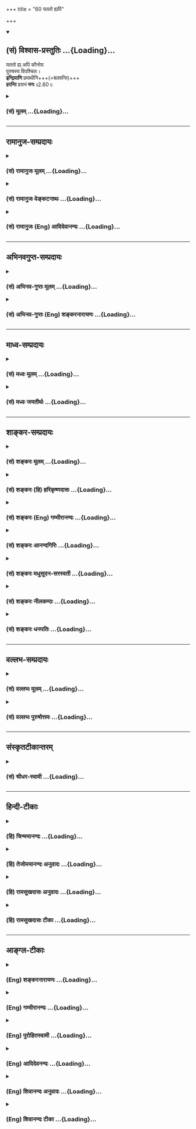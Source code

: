 +++
title = "60 यततो ह्यपि"

+++
<div class="js_include" newlevelforh1="2" title="(सं) विश्वास-प्रस्तुतिः" unfilled url="/mahAbhAratam/shlokashaH/06-bhIShma-parva/03-bhagavad-gItA-parva/saMskRtam/vishvAsa-prastutiH/02_sAnkhya-yogaH_sarva-/60_yatato_hyapi.md">
<details open><summary><h2>(सं) विश्वास-प्रस्तुतिः ...{Loading}...</h2></summary>

यततो ह्य् अपि कौन्तेय  
पुरुषस्य विपश्चितः।  
**इन्द्रियाणि** प्रमाथीनि+++(=बलवन्ति)+++  
**हरन्ति** प्रसभं **मनः**॥2.60॥
</details>
</div>
<div class="js_include collapsed" newlevelforh1="3" title="(सं) मूलम्" unfilled url="/mahAbhAratam/shlokashaH/06-bhIShma-parva/03-bhagavad-gItA-parva/saMskRtam/mUlam/02_sAnkhya-yogaH_sarva-/60_yatato_hyapi.md">
<details><summary><h3>(सं) मूलम् ...{Loading}...</h3></summary>

यततो ह्यपि कौन्तेय पुरुषस्य विपश्चितः।  
इन्द्रियाणि प्रमाथीनि हरन्ति प्रसभं मनः।।2.60।।
</details>
</div>


_________________
## रामानुज-सम्प्रदायः
<div class="js_include collapsed" newlevelforh1="3" title="(सं) रामानुजः मूलम्" unfilled url="/mahAbhAratam/shlokashaH/06-bhIShma-parva/03-bhagavad-gItA-parva/saMskRtam/rAmAnujaH/mUlam/02_sAnkhya-yogaH_sarva-/60_yatato_hyapi.md">
<details><summary><h3>(सं) रामानुजः मूलम् ...{Loading}...</h3></summary>

।।2.60।। आत्मदर्शनेन विना विषयरागो न निवर्तते अनिवृत्ते विषयरागे
**विपश्चितो** यतमानस्य **अपि पुरुषस्य** **इन्द्रियाणि प्रमाथीनि**
बलवन्ति **मनः** प्रसह्य **हरन्ति।** एवम् इन्द्रियजय आत्मदर्शनाधीन
आत्मदर्शनम् इन्द्रियजयाधीनम् इति ज्ञाननिष्ठा दुष्प्राप्या।  

</details>
</div>
<div class="js_include collapsed" newlevelforh1="3" title="(सं) रामानुजः वेङ्कटनाथः" unfilled url="/mahAbhAratam/shlokashaH/06-bhIShma-parva/03-bhagavad-gItA-parva/saMskRtam/rAmAnujaH/venkaTanAthaH/02_sAnkhya-yogaH_sarva-/60_yatato_hyapi.md">
<details><summary><h3>(सं) रामानुजः वेङ्कटनाथः ...{Loading}...</h3></summary>

।।2.60।। अथानिवृत्ते विषयरागे दुर्जयानीन्द्रियाणीत्युच्यते यततः इति
श्लोकेन। विपश्चित्त्वं यतमानत्वे हेतुरिति द्योतनायोक्तंविपश्चितो
यतमानस्यापीति। अत्र विपश्चित्त्वं शास्त्रजन्यहेयोपादेयविवेकत्वम्। बलवतां
प्रमाथित्वं हिबलवानिन्द्रियग्रामो विद्वांसमपि कर्षति मनुः2।215 इति
स्मर्यते इति ज्ञापनायबलवन्तीत्युक्तम्। इन्द्रियाणां बलं च रागादिरेव।
उक्तश्लोकद्वयतात्पर्यसिद्धमन्योन्याश्रयणं तत्फलं चाह एवमिति।  
  

</details>
</div>
<div class="js_include collapsed" newlevelforh1="3" title="(सं) रामानुजः (Eng) आदिदेवानन्दः" unfilled url="/mahAbhAratam/shlokashaH/06-bhIShma-parva/03-bhagavad-gItA-parva/saMskRtam/rAmAnujaH/english/AdidevAnandaH/02_sAnkhya-yogaH_sarva-/60_yatato_hyapi.md">
<details><summary><h3>(सं) रामानुजः (Eng) आदिदेवानन्दः ...{Loading}...</h3></summary>

2.60 Except by the experience of the self, the hankering for objects will not go away. When the hankering for the sense-objects does not go away, the senses of even a wise man, though he is ever striving to subdue them, become refractory, i.e., become violent and carry away perforce the mind. Thus, the subduing of the senses depends on the vision of the self, and the vision of the self depends on the subduing of the senses. Conseently, i.e., because of this mutual dependence, firm devotion to knowledge is difficult to achieve.

</details>
</div>


_________________
## अभिनवगुप्त-सम्प्रदायः
<div class="js_include collapsed" newlevelforh1="3" title="(सं) अभिनव-गुप्तः मूलम्" unfilled url="/mahAbhAratam/shlokashaH/06-bhIShma-parva/03-bhagavad-gItA-parva/saMskRtam/abhinava-guptaH/mUlam/02_sAnkhya-yogaH_sarva-/60_yatato_hyapi.md">
<details><summary><h3>(सं) अभिनव-गुप्तः मूलम् ...{Loading}...</h3></summary>

।।2.62।। यत्तस्यापीति। यत् यस्मात् तस्यापि तपस्विनो मन इन्द्रियैः
ह्रियते। अथवा यत्तस्य सयत्नस्यापि। योगिना च मन एव जेतव्यमिति द्वितीयो
निर्णीतः।  

</details>
</div>
<div class="js_include collapsed" newlevelforh1="3" title="(सं) अभिनव-गुप्तः (Eng) शङ्करनारायणः" unfilled url="/mahAbhAratam/shlokashaH/06-bhIShma-parva/03-bhagavad-gItA-parva/saMskRtam/abhinava-guptaH/english/shankaranArAyaNaH/02_sAnkhya-yogaH_sarva-/60_yatato_hyapi.md">
<details><summary><h3>(सं) अभिनव-गुप्तः (Eng) शङ्करनारायणः ...{Loading}...</h3></summary>

2.60 Yattasyapi etc. For, the mind of that ascetic too is carried away
by the sense-organs. Or, the expression yattasya api denotes 'even of
one who exerts'. \[So\], it is but the mind that is to be subdued by a
man of Yoga. Thus the second \[estion\] is decided.

</details>
</div>


_________________
## माध्व-सम्प्रदायः
<div class="js_include collapsed" newlevelforh1="3" title="(सं) मध्वः मूलम्" unfilled url="/mahAbhAratam/shlokashaH/06-bhIShma-parva/03-bhagavad-gItA-parva/saMskRtam/madhvaH/mUlam/02_sAnkhya-yogaH_sarva-/60_yatato_hyapi.md">
<details><summary><h3>(सं) मध्वः मूलम् ...{Loading}...</h3></summary>

।।2.60।। अपरोक्षज्ञानरहितज्ञानिनोऽपि साधारणयत्नवतोऽपि मनो
हरन्तीन्द्रियाणि। पुरुषस्य शरीराभिमानिनः। को दोषस्ततः प्रमाथीनि
प्रमथनशीलानि पुरुषस्य।  

</details>
</div>
<div class="js_include collapsed" newlevelforh1="3" title="(सं) मध्वः जयतीर्थः" unfilled url="/mahAbhAratam/shlokashaH/06-bhIShma-parva/03-bhagavad-gItA-parva/saMskRtam/madhvaH/jayatIrthaH/02_sAnkhya-yogaH_sarva-/60_yatato_hyapi.md">
<details><summary><h3>(सं) मध्वः जयतीर्थः ...{Loading}...</h3></summary>

।।2.60।। ननु यत्नज्ञानाभ्यामिन्द्रियजयमुक्त्वायततोऽपि इति तद्विरुद्धं
कथमुच्यते इति चेत् न इन्द्रियजयार्थं किं निराहारत्वलक्षणेन महाप्रयत्नेन
प्रत्याहारादिना साधारणेन प्रत्यनेन तत्सम्भवात् तथा किमपरोक्षज्ञानेन
नित्यानित्यविवेकज्ञानेनापि तदुपपत्तेरित्याशङ्क्य तन्निषेधोऽत्र क्रियत
इत्याशयवान् व्याचष्टे **अपरोक्षे**ति। ज्ञानस्य प्राधान्यसूचनाय
विपश्चितोऽपीत्येतत्पश्चादुक्तमपि अपरोक्षेत्यादौ व्याख्यातम्।
यततोऽपीत्यस्यार्थः **साधारणे**ति। हरन्ति विषयसन्निकृष्टानि तदभिमुखं
कृत्वा तद्रागीकुर्वन्तीत्यर्थः। पुरुषस्येति व्यर्थं
स्त्रीणामप्येवम्भावादित्यत आह **पुरुषस्ये**ति।
एतच्चोक्तोपपादनार्थम्। प्रमाथीनि इत्यस्य प्रयोजनं वक्तुमाह **को दोष**
इति। एतावताऽऽत्मनस्तदविजयः कथं इत्याशयः। मनो हृतवन्ति पुरुषस्य
क्षोभणशीलानि न तेन विजितानीति भावः। पुरुषस्य इत्यनेनोभयत्रास्यान्वयं
दर्शयति।  

</details>
</div>


_________________
## शाङ्कर-सम्प्रदायः
<div class="js_include collapsed" newlevelforh1="3" title="(सं) शङ्करः मूलम्" unfilled url="/mahAbhAratam/shlokashaH/06-bhIShma-parva/03-bhagavad-gItA-parva/saMskRtam/shankaraH/mUlam/02_sAnkhya-yogaH_sarva-/60_yatato_hyapi.md">
<details><summary><h3>(सं) शङ्करः मूलम् ...{Loading}...</h3></summary>

।।2.60।।  
  
**यततः** प्रयत्नं कुर्वतः **अपि हि** यस्मात् **कौन्तेय पुरुषस्य
विपश्चितः** मेधाविनः अपि इति व्यवहितेन संबन्धः। **इन्द्रियाणि
प्रमाथीनि** प्रमथनशीलानि विषयाभिमुखं हि पुरुषं विक्षोभयन्ति
आकुलीकुर्वन्ति आकुलीकृत्य च **हरन्ति प्रसभं** प्रसह्य प्रकाशमेव पश्यतो
विवेकविज्ञानयुक्तं **मनः**।।  
यतः तस्मात्  
  

</details>
</div>
<div class="js_include collapsed" newlevelforh1="3" title="(सं) शङ्करः (हि) हरिकृष्णदासः" unfilled url="/mahAbhAratam/shlokashaH/06-bhIShma-parva/03-bhagavad-gItA-parva/saMskRtam/shankaraH/hindI/harikRShNadAsaH/02_sAnkhya-yogaH_sarva-/60_yatato_hyapi.md">
<details><summary><h3>(सं) शङ्करः (हि) हरिकृष्णदासः ...{Loading}...</h3></summary>

।।2.60।। यथार्थ ज्ञानरूप बुद्धिकी स्थिरता चाहनेवाले पुरुषोंको पहले
इन्द्रियोंको अपने वशमें कर लेना चाहिये क्योंकि उनको वशमें न करनेसे दोष
बतलाते हैं  
  
हे कौन्तेय जिससे की प्रयत्न करनेवाले विचारशील बुद्धिमान् पुरुषकी भी
प्रमथनशील इन्द्रियाँ उस विषयाभिमुख हुए पुरुषको क्षुब्ध कर देती हैं
व्याकुल कर देती हैं और व्याकुल करके ( उस ) केवल प्रकाशको ही देखनेवाले
विद्वान्के विवेकविज्ञानयुक्त मनको ( भी ) बलात्कारसे विचलित कर देती
हैं।  

</details>
</div>
<div class="js_include collapsed" newlevelforh1="3" title="(सं) शङ्करः (Eng) गम्भीरानन्दः" unfilled url="/mahAbhAratam/shlokashaH/06-bhIShma-parva/03-bhagavad-gItA-parva/saMskRtam/shankaraH/english/gambhIrAnandaH/02_sAnkhya-yogaH_sarva-/60_yatato_hyapi.md">
<details><summary><h3>(सं) शङ्करः (Eng) गम्भीरानन्दः ...{Loading}...</h3></summary>

2.60 Hi, for; kaunteya, O son of Kunti; pramathini, the turbulent;
indriyani, organs; prasabham, violently; haranti, snatch away; manah,
the mind; vipascitah, of an intelligent; purusasya, person; api, even;
yatatah, while he is striving diligently \[Repeatedly being mindful of
the evils that arise from sense-objects.\] (or,) the words purusasya
vipascitah (of an intelligent person) are to be connected with the
remote word api (even). \[The Commentator says that api may be construed
either with yatatah or with vipascitah purusasya.-Tr.\] Indeed, the
organs confound a person who is inclined towards objects, and after
confounding him, violently carry away his mind endowed with
discriminating knoweldge, even when he is aware of this. Since this is
so, therefore,

</details>
</div>
<div class="js_include collapsed" newlevelforh1="3" title="(सं) शङ्करः आनन्दगिरिः" unfilled url="/mahAbhAratam/shlokashaH/06-bhIShma-parva/03-bhagavad-gItA-parva/saMskRtam/shankaraH/AnandagiriH/02_sAnkhya-yogaH_sarva-/60_yatato_hyapi.md">
<details><summary><h3>(सं) शङ्करः आनन्दगिरिः ...{Loading}...</h3></summary>

।।2.60।। श्लोकान्तरमवतारयति **सम्यग्दर्शनेति।** मनसः स्ववशत्वादेव
प्रज्ञास्थैर्यसंभवे किमर्थमिन्द्रियाणां स्ववशत्वापादनमित्याशङ्क्याह
**यस्मादिति।** ननु विवेकवतो विषयदोषदर्शिनो विषयेभ्यः
स्वयमेवेन्द्रियाणि व्यावर्तन्ते किं तत्र प्रज्ञास्थैर्यं चिकीर्षता
कर्तव्यमिति तत्राह **यततो हीति।** विषयेषु भूयो भूयो दोषदर्शनमेव
प्रयत्नः। हिशब्दस्य यस्मादर्थस्य समाप्तौ संबन्धं वक्ष्यति। अपिशब्दस्य
प्रयत्नं कुर्वतोऽपीति संबन्धं गृहीत्वा संबन्धान्तरमाह **पुरुषस्येति।**
प्रमथनशीलत्वं प्रकटयति **विषयेति।** विक्षोभस्याकुलीकरणस्य फलमाह
**आकुलीकृत्येति।** प्रकाशमेवेत्युक्तं विशदयति **पश्यत इति।**
विपश्चितो विदुषोऽपि प्रकाशमेव प्रकाशशब्दितविवेकाख्यविज्ञानेन युक्तमेव
मनो हरन्तीन्द्रियाणीति संबन्धः। हिशब्दार्थमनूद्य तस्मादिन्द्रियाणि
स्ववशे स्थापयितव्यानीति पूर्वेण संबन्धमभिसन्धायाह **यतस्तस्मादिति।  
**

</details>
</div>
<div class="js_include collapsed" newlevelforh1="3" title="(सं) शङ्करः मधुसूदन-सरस्वती" unfilled url="/mahAbhAratam/shlokashaH/06-bhIShma-parva/03-bhagavad-gItA-parva/saMskRtam/shankaraH/madhusUdana-sarasvatI/02_sAnkhya-yogaH_sarva-/60_yatato_hyapi.md">
<details><summary><h3>(सं) शङ्करः मधुसूदन-सरस्वती ...{Loading}...</h3></summary>

।।2.60।। तत्र प्रज्ञास्थैर्ये बाह्येन्द्रियनिग्रहो मनोनिग्रहश्चासाधारणं
कारणं तदुभयाभावे प्रज्ञानादर्शनादिति वक्तुं  
  
बाह्येन्द्रियनिग्रहाभावे प्रथमं दोषमाह यतत इति। हे कौन्तेय यततः भूयोभूयो
विषयदोषदर्शनात्मकं यत्नं कुर्वतोऽपि। चक्षिङो
ङित्करणादनुदात्तेतोऽनावश्यकमात्मनेपदमिति ज्ञापनात्परस्मैपदमविरुद्धम्।
विपश्चितोऽत्यन्तविवेकिनोऽपि पुरुषस्य मनः क्षणमात्रं निर्वकारं
कृतमपीन्द्रियाणि हरन्ति विकारं प्रापयन्ति। ननु विरोधिनि विवेके सति कुतो
विकारप्राप्तिस्तत्राह प्रमाथीनि प्रमथनशीलानि
अतिबलीयस्त्वाद्विवेकोपमर्दनक्षमाणि। अतः प्रसभं प्रसह्य बलात्कारेण
पश्यत्येव। विपश्चिति स्वामिनि विवेके च रक्षके सति
सर्वप्रमाथित्वादेवेन्द्रियाणि विवेकजप्रज्ञायां प्रविष्टं मनस्ततः
प्रच्याव्य स्वविषयाविष्टत्वेन हरन्तीत्यर्थः। हिशब्दः प्रसिद्धिं
द्योतयति। प्रसिद्धो ह्ययमर्थो लोके यथा प्रमाथिनो दस्यवः प्रसभमेव धनिनं
धनरक्षकं चाभिभूय तयोः पश्यतोरेव धनं हरन्ति तथेन्द्रियाण्यपि विषयसंनिधाने
मनो हरन्तीति।  

</details>
</div>
<div class="js_include collapsed" newlevelforh1="3" title="(सं) शङ्करः नीलकण्ठः" unfilled url="/mahAbhAratam/shlokashaH/06-bhIShma-parva/03-bhagavad-gItA-parva/saMskRtam/shankaraH/nIlakaNThaH/02_sAnkhya-yogaH_sarva-/60_yatato_hyapi.md">
<details><summary><h3>(सं) शङ्करः नीलकण्ठः ...{Loading}...</h3></summary>

।।2.60।। किंच सुप्तादेरिन्द्रियाणि श्रान्त्या स्वयमेव लीयन्ते समाहितेन तु
तानि कूर्मेणाङ्गानीव स्वेच्छया संह्रियन्ते एतच्चात्यन्तायाससाध्यमित्याह
**यतत इति।** विपश्चितः शास्त्राचार्योपदेशवतो यततोऽपि समाधिसिद्ध्यर्थं
यतमानस्यापि पुरुषस्य इन्द्रियाणि कर्तॄणि मनः प्रतीचि स्थिरीक्रियमाणं
कर्मीभूतं हरन्ति विषयप्रवणं कुर्वन्ति। यतः प्रमाथीनि यथा बहवश्चोरा वने
एकं पुरुषं प्रमथ्य तस्य वित्तं हरन्ति एवमिन्द्रियाणि यततो मनो हरन्ति।
यतः प्रसभमतिशयेन प्रमथनशीलानि।  

</details>
</div>
<div class="js_include collapsed" newlevelforh1="3" title="(सं) शङ्करः धनपतिः" unfilled url="/mahAbhAratam/shlokashaH/06-bhIShma-parva/03-bhagavad-gItA-parva/saMskRtam/shankaraH/dhanapatiH/02_sAnkhya-yogaH_sarva-/60_yatato_hyapi.md">
<details><summary><h3>(सं) शङ्करः धनपतिः ...{Loading}...</h3></summary>

।।2.60।। सभ्यग्दर्शनं विना रसस्योच्छेदो नास्तीत्युक्तं
तच्चाजितेन्द्रियस्य दुर्लभमिन्द्रियनिग्रहश्चातियत्नसाध्यः
तस्मात्सम्यग्दर्शनलक्षणं प्रज्ञास्थैर्यं चिकीर्षता आदाविन्द्रियजयः कार्य
इत्याशयेन तदकरणे दोषमाह **यतत इति।** हि यस्माद्विपश्चितो बुद्धिमतः
प्रज्ञास्थैर्यार्थं यततो यतमानस्यापीन्द्रियाणि प्रमथनशीलानि पुरुषं
विषयाभिमुखं कर्तुं समर्थानि तं व्याकुलीकृत्य प्रसभं बलात्कारेण
विवेकयुक्तमपि मनो हरन्ति। कौन्तेयेति संबोधयन्निन्द्रियापेक्षया पुरुषस्य
दौर्बल्यं सूचयति।  

</details>
</div>


_________________
## वल्लभ-सम्प्रदायः
<div class="js_include collapsed" newlevelforh1="3" title="(सं) वल्लभः मूलम्" unfilled url="/mahAbhAratam/shlokashaH/06-bhIShma-parva/03-bhagavad-gItA-parva/saMskRtam/vallabhaH/mUlam/02_sAnkhya-yogaH_sarva-/60_yatato_hyapi.md">
<details><summary><h3>(सं) वल्लभः मूलम् ...{Loading}...</h3></summary>

।।2.60 2.61।। तेष्वेव प्रथममुपदेशे कर्त्तव्यतादृढनाय तस्यासनं सहेतुकं
लक्षयति यततोऽपीति द्वाभ्याम्। यततोऽपि तत्तदिन्द्रियजयाभ्यास एव श्रेयान्
मनःप्रमाथित्वादिद्रियाणां अतस्तानि सर्वाणि प्रथमं बुद्ध्या संयम्य युक्तो
य आसीत मत्परः तस्यैव प्रतिष्ठिता प्रज्ञाऽवसेया।  

</details>
</div>
<div class="js_include collapsed" newlevelforh1="3" title="(सं) वल्लभः पुरुषोत्तमः" unfilled url="/mahAbhAratam/shlokashaH/06-bhIShma-parva/03-bhagavad-gItA-parva/saMskRtam/vallabhaH/puruShottamaH/02_sAnkhya-yogaH_sarva-/60_yatato_hyapi.md">
<details><summary><h3>(सं) वल्लभः पुरुषोत्तमः ...{Loading}...</h3></summary>

  
  
।।2.60।। ननु इन्द्रियसंयमनं सर्वेषां कर्तुमुचितं स्थितप्रज्ञे को विशेषः
इति चेत्तत्राह यतत इति द्वाभ्याम्। हे कौन्तेय विपश्चितः शास्त्रार्थविदः
पुरुषस्य यततोऽपि यत्नं कुर्वाणस्यापि प्रमाथीनि प्रकर्षेण मथनशीलानि
इन्द्रियाणि प्रसभं बलात्कारेण मनो हरन्ति।  
  
  
  

</details>
</div>


_________________
## संस्कृतटीकान्तरम्
<div class="js_include collapsed" newlevelforh1="3" title="(सं) श्रीधर-स्वामी" unfilled url="/mahAbhAratam/shlokashaH/06-bhIShma-parva/03-bhagavad-gItA-parva/saMskRtam/shrIdhara-svAmI/02_sAnkhya-yogaH_sarva-/60_yatato_hyapi.md">
<details><summary><h3>(सं) श्रीधर-स्वामी ...{Loading}...</h3></summary>

।।2.60।। इन्द्रियसंयमं विना तु स्थितप्रज्ञता न संभवति। अतः साधकावस्थायां
तत्र महान्प्रयत्नः कर्तव्य इत्याह **यततो** **ह्यपीति द्वाभ्याम्।**
यततो मोक्षे प्रयतमानस्यापि विपश्चितो विवेकिनोऽपि मन इन्द्रियाणि प्रसभं
बलाद्धरन्ति। यतः प्रमाथीनि प्रमथनशीलानि प्रक्षोभकाणि।  

</details>
</div>


_________________
## हिन्दी-टीकाः
<div class="js_include collapsed" newlevelforh1="3" title="(हि) चिन्मयानन्दः" unfilled url="/mahAbhAratam/shlokashaH/06-bhIShma-parva/03-bhagavad-gItA-parva/hindI/chinmayAnandaH/02_sAnkhya-yogaH_sarva-/60_yatato_hyapi.md">
<details><summary><h3>(हि) चिन्मयानन्दः ...{Loading}...</h3></summary>

।।2.60।। अब तक के अपने प्रवचन में भगवान् श्रीकृष्ण ने ज्ञानी पुरुष के
इन्द्रिय संयम की सार्मथ्य पर विशेष बल दिया है। भारत में दर्शनशास्त्र के
सिद्धान्तों को अव्यावहारिक होने पर स्वीकारा नहीं जाता। अत गीता में
श्रीकृष्ण अर्जुन को उन साधनों का भी उपदेश देते हैं जिनके अभ्यास से वह भी
स्थितप्रज्ञ के पूर्णत्व को प्राप्त कर सकता है।  
सत्त्व (विवेकशीलता) रज (क्रियाशीलता ) और तम (निष्क्रियता) इन तीन गुणों
का प्रभाव प्रत्येक व्यक्ति के अन्तकरण पर पड़ता है। तमोगुण के आवरण तथा
रजोगुण के विक्षेप के कारण जब सत्त्व गुण भी दूषित हो जाता है तब अनेक
दुखों को हमें भोगना पड़ता है। यदि इन्द्रियों पर पूर्ण संयम न हो तो वे मन
को विषयों की ओर बलपूर्वक खींच ले जायेंगी जिसका एक मात्र परिणाम होगा दुख।
इस श्लोक में स्वीकार किया गया है कि ऐसी स्थिति किसी बुद्धिमान साधक की भी
कभीकभी होती है। यह वाक्य भयभीत करने या किसी को निरुत्साहित करने के लिए
नहीं समझना चाहिए। अर्जुन को केवल इस बात की सावधानी रखने को कहा गया है कि
वह कभी अपने मन का बुद्धि पर आधिपत्य स्थापित न होने दे। सावधानी की यह
सूचना अत्यन्त समयोचित है।  
अध्यात्म साधना का अभ्यास करने वाले अनेक साधकों के पतन का कारण एक ही है।
कुछ वर्षों तक तो वे संयम के प्रति सजग रहते हैं जिसके फलस्वरूप उन्हें
आनन्द भी मिलता है। तत्पश्चात् स्वयं पर अत्यधिक विश्वास के कारण तप के
प्रति उनकी जागरूकता कम हो जाती है और तब स्वाभाविक ही इन्द्रियाँ बलपूर्वक
मन को विषयों में खींच ले जाती हैं और साधक की शान्ति को नष्ट कर देती
हैं।  

</details>
</div>
<div class="js_include collapsed" newlevelforh1="3" title="(हि) तेजोमयानन्दः अनुवादः" unfilled url="/mahAbhAratam/shlokashaH/06-bhIShma-parva/03-bhagavad-gItA-parva/hindI/tejomayAnandaH/anuvAdaH/02_sAnkhya-yogaH_sarva-/60_yatato_hyapi.md">
<details><summary><h3>(हि) तेजोमयानन्दः अनुवादः ...{Loading}...</h3></summary>

।।2.60।। हे कौन्तेय (संयम का) प्रयत्न करते हुए बुद्धिमान (विपश्चित)
पुरुष के भी मन को ये इन्द्रियां बलपूर्वक हर लेती हैं।।  
  

</details>
</div>
<div class="js_include collapsed" newlevelforh1="3" title="(हि) रामसुखदासः अनुवादः" unfilled url="/mahAbhAratam/shlokashaH/06-bhIShma-parva/03-bhagavad-gItA-parva/hindI/rAmasukhadAsaH/anuvAdaH/02_sAnkhya-yogaH_sarva-/60_yatato_hyapi.md">
<details><summary><h3>(हि) रामसुखदासः अनुवादः ...{Loading}...</h3></summary>

।।2.60।। हे कुन्तीनन्दन! (रसबुद्धि रहनेसे) यत्न करते हुए विद्वान्
मनुष्यकी भी प्रमथनशील इन्द्रियाँ उसके मनको बलपूर्वक हर लेती हैं।

</details>
</div>
<div class="js_include collapsed" newlevelforh1="3" title="(हि) रामसुखदासः टीका" unfilled url="/mahAbhAratam/shlokashaH/06-bhIShma-parva/03-bhagavad-gItA-parva/hindI/rAmasukhadAsaH/TIkA/02_sAnkhya-yogaH_sarva-/60_yatato_hyapi.md">
<details><summary><h3>(हि) रामसुखदासः टीका ...{Loading}...</h3></summary>

2.60।।***व्याख्या--*****'यततो ह्यपि ৷৷. प्रसभं मनः'-- (टिप्पणी प₀
98.1)** जो स्वयं यत्न करता है, साधन करता है, हरेक कामको विवेक-पूर्वक
करता है, आसक्ति और फलेच्छाका त्याग करता है, दूसरोंका हित हो दूसरोंको सुख
पहुँचे, दूसरोंका कल्याण हो--ऐसा भाव रखता है और वैसी क्रिया भी करता है,
जो स्वयं कर्त्तव्य-अकर्त्तव्य ,सार-असारको जानता है और कौन-कौन-से कर्म
करनेसे उनका क्या-क्या परिणाम होता है--इसको भी जाननेवाला है, ऐसे विद्वान
पुरुषके लिय यहाँ **'यततो ह्यपि पुरुषस्य विपश्चितः'**पद आये हैं। प्रयत्न
करनेवाले ऐसे विद्वान् पुरुषकी भी प्रमथनशील इन्द्रियाँ उसके मनको बलपूर्वक
हर लेती हैं विषयोंकी तरफ खींच लेती हैं, अर्थात् वह विषयोंकी तरफ खिंच
जाता है आकृष्ट हो जाता है। इसका कारण यह है कि जबतक बुद्धि सर्वथा
परमात्म-तत्त्वमें प्रतिष्ठित (स्थित) नहीं होती, बुद्धिमें संसारकी
यत्किञ्चित् सत्ता रहती है, विषयेन्द्रिय-सम्बन्धसे सुख होता है, भोगे हुए
भोगोंके संस्कार रहते हैं, तबतक साधनपरायण बुद्धिमान् विवेकी पुरुषकी भी
इन्द्रियाँ सर्वथा वशमें नहीं होतीं। इन्द्रियोंके विषय सामने आनेपर भोगे
हुए भोगोंके संस्कारओंके  
कारण इन्द्रियाँ मन-बुद्धिको जबर्दस्ती विषयोंकी तरफ खींच ले जाती हैं। ऐसे
अनेक ऋषियोंके उदाहरण भी आते हैं, जो विषयोंके सामने आनेपर विचलित हो गये।
अतः साधकको अपनी इन्द्रियोंपर कभी भी मेरी इन्द्रियाँ वशमें है', ऐसा
विश्वास नहीं करना चाहिये **(टिप्पणी प₀ 98.2)** और कभी भी यह अभिमान
नहीं करना चाहिये कि 'मैं जितेन्द्रिय हो गया हूँ। '  
  
***सम्बन्ध--***पूर्वश्लोकमें यह बताया कि रसबुद्धि रहनेसे यत्न करते हुए
विद्वान् मनुष्यकी भी इन्द्रियाँ उसके मनको हर लेती हैं जिससे उसकी बुद्धि
परमात्मामें प्रतिष्ठित नहीं होती। अतः रसबुद्धिको दूर कैसे किया जाय इसका
उपाय आगेके श्लोकमें बताते हैं।

</details>
</div>


_________________
## आङ्ग्ल-टीकाः
<div class="js_include collapsed" newlevelforh1="3" title="(Eng) शङ्करनारायणः" unfilled url="/mahAbhAratam/shlokashaH/06-bhIShma-parva/03-bhagavad-gItA-parva/english/shankaranArAyaNaH/02_sAnkhya-yogaH_sarva-/60_yatato_hyapi.md">
<details><summary><h3>(Eng) शङ्करनारायणः ...{Loading}...</h3></summary>

2.60. For, the turbulent sense-organs do carry away by force, the mind even of this person of discerning, O son of Kunti !

</details>
</div>
<div class="js_include collapsed" newlevelforh1="3" title="(Eng) गम्भीरानन्दः" unfilled url="/mahAbhAratam/shlokashaH/06-bhIShma-parva/03-bhagavad-gItA-parva/english/gambhIrAnandaH/02_sAnkhya-yogaH_sarva-/60_yatato_hyapi.md">
<details><summary><h3>(Eng) गम्भीरानन्दः ...{Loading}...</h3></summary>

2.60 For, O son of Kunti, the turbulent organs violently snatch away the mind of an intelligent person, even while he is striving diligently.

</details>
</div>
<div class="js_include collapsed" newlevelforh1="3" title="(Eng) पुरोहितस्वामी" unfilled url="/mahAbhAratam/shlokashaH/06-bhIShma-parva/03-bhagavad-gItA-parva/english/purohitasvAmI/02_sAnkhya-yogaH_sarva-/60_yatato_hyapi.md">
<details><summary><h3>(Eng) पुरोहितस्वामी ...{Loading}...</h3></summary>

2.60 O Arjuna! The mind of him, who is trying to conquer it, is forcibly carried away in spite of his efforts, by his tumultuous senses.

</details>
</div>
<div class="js_include collapsed" newlevelforh1="3" title="(Eng) आदिदेवनन्दः" unfilled url="/mahAbhAratam/shlokashaH/06-bhIShma-parva/03-bhagavad-gItA-parva/english/AdidevanandaH/02_sAnkhya-yogaH_sarva-/60_yatato_hyapi.md">
<details><summary><h3>(Eng) आदिदेवनन्दः ...{Loading}...</h3></summary>

2.60 The turbulent senses, O Arjuna, do carry away perforce the mind of even a wise man, though he is ever striving.

</details>
</div>
<div class="js_include collapsed" newlevelforh1="3" title="(Eng) शिवानन्दः अनुवादः" unfilled url="/mahAbhAratam/shlokashaH/06-bhIShma-parva/03-bhagavad-gItA-parva/english/shivAnandaH/anuvAdaH/02_sAnkhya-yogaH_sarva-/60_yatato_hyapi.md">
<details><summary><h3>(Eng) शिवानन्दः अनुवादः ...{Loading}...</h3></summary>

2.60 The turbulent senses, O Arjuna, do violently carry away the mind of a wise man though he be striving (to control them).

</details>
</div>
<div class="js_include collapsed" newlevelforh1="3" title="(Eng) शिवानन्दः टीका" unfilled url="/mahAbhAratam/shlokashaH/06-bhIShma-parva/03-bhagavad-gItA-parva/english/shivAnandaH/TIkA/02_sAnkhya-yogaH_sarva-/60_yatato_hyapi.md">
<details><summary><h3>(Eng) शिवानन्दः टीका ...{Loading}...</h3></summary>

2.60 यततः of the striving; हि indeed; अपि even; कौन्तेय O Kaunteya (son of Kunti); पुरुषस्य of man; विपश्चितः (of the) wise; इन्द्रियाणि the senses; प्रमाथीनि turbulent; हरन्ति carry away; प्रसभम् violently; मनः
the mind.Commentary The aspirant should first bring the senses under his control. The senses are like horses. If you keep the horses under your perfect control you can reach your destinaton safely. Turbulent horses will throw you down on the way. Even so the turbulent senses will hurl you down into the objects of the senses and you cannot reach your spiritual destination; viz.; Param Dhama (the supreme abode) or the abode of eternal peace and immortality or Moksha (final liberation).
(Cf.III.33V.14).

</details>
</div>
